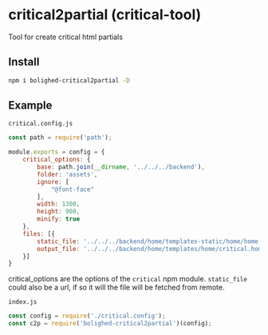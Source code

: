 # critical2partial (critical-tool)

Tool for create critical html partials

## Install

```sh
npm i bolighed-critical2partial -D
```

## Example

`critical.config.js`
```js
const path = require('path');

module.exports = config = {
    critical_options: {
        base: path.join(__dirname, '../../../backend'),
        folder: 'assets',
        ignore: [
            "@font-face"
        ],
        width: 1300,
        height: 900,
        minify: true
    },
    files: [{
        static_file: '../../../backend/home/templates-static/home/home.html',
        output_file: '../../../backend/home/templates/home/critical.home.html'
    }]
}
```
critical_options are the options of the `critical` npm module. `static_file` could also be a url, if so it will the file will be fetched from remote.

`index.js`
```js
const config = require('./critical.config');
const c2p = require('bolighed-critical2partial')(config);
```